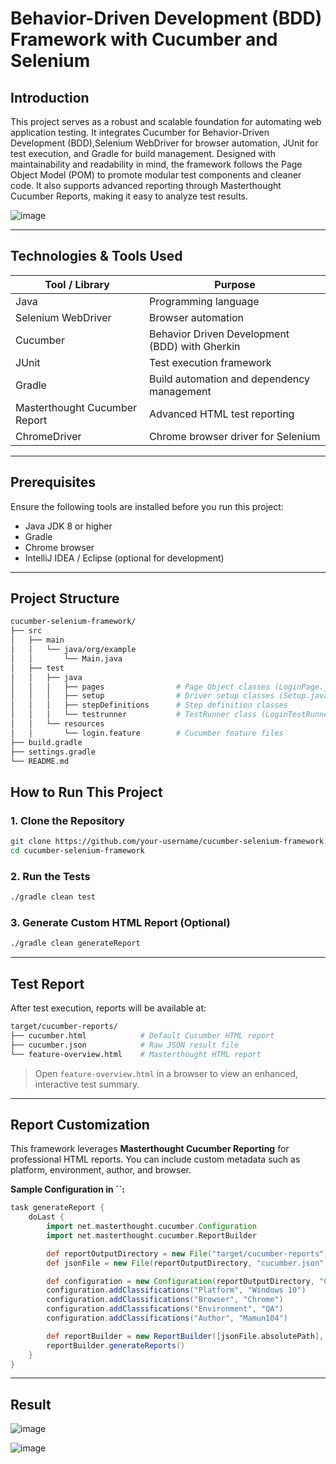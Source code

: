#  Behavior-Driven Development (BDD) Framework with Cucumber and Selenium 

## Introduction

This project serves as a robust and scalable foundation for automating web application testing. 
It integrates Cucumber for Behavior-Driven Development (BDD),Selenium WebDriver for browser automation, JUnit for test execution, and Gradle for build management.
Designed with maintainability and readability in mind, the framework follows the Page Object Model (POM) to promote modular test components and cleaner code.
It also supports advanced reporting through Masterthought Cucumber Reports, making it easy to analyze test results.

![image](https://github.com/user-attachments/assets/6f0a3131-1a78-4791-809f-4e136a5754b7)

---

## Technologies & Tools Used

| Tool / Library                | Purpose                                           |
|------------------------------|---------------------------------------------------|
| Java                         | Programming language                              |
| Selenium WebDriver           | Browser automation                                |
| Cucumber                     | Behavior Driven Development (BDD) with Gherkin    |
| JUnit                        | Test execution framework                          |
| Gradle                       | Build automation and dependency management        |
| Masterthought Cucumber Report| Advanced HTML test reporting                      |
| ChromeDriver                 | Chrome browser driver for Selenium                |

---

## Prerequisites

Ensure the following tools are installed before you run this project:

- Java JDK 8 or higher
- Gradle
- Chrome browser
- IntelliJ IDEA / Eclipse (optional for development)

---

## Project Structure

```bash
cucumber-selenium-framework/
├── src
│   ├── main
│   │   └── java/org/example
│   │       └── Main.java
│   ├── test
│   │   ├── java
│   │   │   ├── pages                # Page Object classes (LoginPage.java)
│   │   │   ├── setup                # Driver setup classes (Setup.java)
│   │   │   ├── stepDefinitions      # Step definition classes
│   │   │   └── testrunner           # TestRunner class (LoginTestRunner.java)
│   │   └── resources
│   │       └── login.feature        # Cucumber feature files
├── build.gradle
├── settings.gradle
└── README.md


```

## How to Run This Project

### 1. Clone the Repository

```bash
git clone https://github.com/your-username/cucumber-selenium-framework.git
cd cucumber-selenium-framework
```

### 2. Run the Tests

```bash
./gradle clean test
```

### 3. Generate Custom HTML Report (Optional)

```bash
./gradle clean generateReport
```

---

## Test Report

After test execution, reports will be available at:

```bash
target/cucumber-reports/
├── cucumber.html            # Default Cucumber HTML report
├── cucumber.json            # Raw JSON result file
└── feature-overview.html    # Masterthought HTML report
```

> Open `feature-overview.html` in a browser to view an enhanced, interactive test summary.

---

## Report Customization

This framework leverages **Masterthought Cucumber Reporting** for professional HTML reports. You can include custom metadata such as platform, environment, author, and browser.

**Sample Configuration in ****\`\`****:**

```groovy
task generateReport {
    doLast {
        import net.masterthought.cucumber.Configuration
        import net.masterthought.cucumber.ReportBuilder

        def reportOutputDirectory = new File("target/cucumber-reports")
        def jsonFile = new File(reportOutputDirectory, "cucumber.json")

        def configuration = new Configuration(reportOutputDirectory, "Cucumber Selenium Framework")
        configuration.addClassifications("Platform", "Windows 10")
        configuration.addClassifications("Browser", "Chrome")
        configuration.addClassifications("Environment", "QA")
        configuration.addClassifications("Author", "Mamun104")

        def reportBuilder = new ReportBuilder([jsonFile.absolutePath], configuration)
        reportBuilder.generateReports()
    }
}
```

---

## Result

![image](https://github.com/user-attachments/assets/ebd51b6a-19b8-418d-afc2-ac4778794e8b)

![image](https://github.com/user-attachments/assets/57ad64ad-b652-41be-b6d2-12de422d433c)


